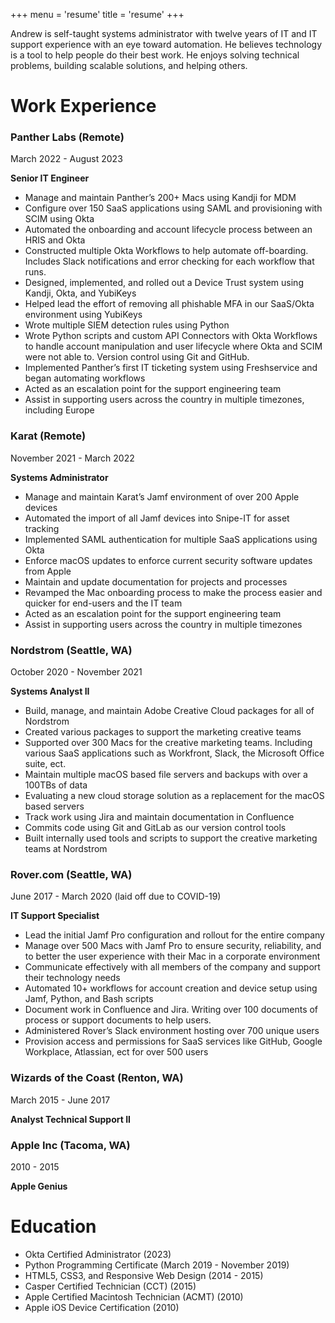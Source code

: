 +++
menu = 'resume'
title = 'resume'
+++

Andrew is self-taught systems administrator with twelve years of IT and IT support experience with an eye toward automation. He believes technology is a tool to help people do their best work. He enjoys solving technical problems, building scalable solutions, and helping others.

# Work Experience

### Panther Labs (Remote)

March 2022 - August 2023

**Senior IT Engineer**

- Manage and maintain Panther’s 200+ Macs using Kandji for MDM
- Configure over 150 SaaS applications using SAML and provisioning with SCIM using Okta
- Automated the onboarding and account lifecycle process between an HRIS and Okta
- Constructed multiple Okta Workflows to help automate off-boarding. Includes Slack notifications and error checking for each workflow that runs.
- Designed, implemented, and rolled out a Device Trust system using Kandji, Okta, and YubiKeys
- Helped lead the effort of removing all phishable MFA in our SaaS/Okta environment using YubiKeys
- Wrote multiple SIEM detection rules using Python
- Wrote Python scripts and custom API Connectors with Okta Workflows to handle account
manipulation and user lifecycle where Okta and SCIM were not able to. Version control using Git and
GitHub.
- Implemented Panther’s first IT ticketing system using Freshservice and began automating workflows
- Acted as an escalation point for the support engineering team
- Assist in supporting users across the country in multiple timezones, including Europe

### Karat (Remote)

November 2021 - March 2022

**Systems Administrator**

- Manage and maintain Karat’s Jamf environment of over 200 Apple devices
- Automated the import of all Jamf devices into Snipe-IT for asset tracking
- Implemented SAML authentication for multiple SaaS applications using Okta
- Enforce macOS updates to enforce current security software updates from Apple
- Maintain and update documentation for projects and processes
- Revamped the Mac onboarding process to make the process easier and quicker for end-users and
the IT team
- Acted as an escalation point for the support engineering team
- Assist in supporting users across the country in multiple timezones

### Nordstrom (Seattle, WA)

October 2020 - November 2021

**Systems Analyst II**

- Build, manage, and maintain Adobe Creative Cloud packages for all of Nordstrom
- Created various packages to support the marketing creative teams
- Supported over 300 Macs for the creative marketing teams. Including various SaaS applications such
as Workfront, Slack, the Microsoft Office suite, ect.
- Maintain multiple macOS based file servers and backups with over a 100TBs of data
- Evaluating a new cloud storage solution as a replacement for the macOS based servers
- Track work using Jira and maintain documentation in Confluence
- Commits code using Git and GitLab as our version control tools
- Built internally used tools and scripts to support the creative marketing teams at Nordstrom

### Rover.com (Seattle, WA)

June 2017 - March 2020 (laid off due to COVID-19)

**IT Support Specialist**

- Lead the initial Jamf Pro configuration and rollout for the entire company
- Manage over 500 Macs with Jamf Pro to ensure security, reliability, and to better the user experience
with their Mac in a corporate environment
- Communicate effectively with all members of the company and support their technology needs
- Automated 10+ workflows for account creation and device setup using Jamf, Python, and Bash scripts
- Document work in Confluence and Jira. Writing over 100 documents of process or support
documents to help users.
- Administered Rover’s Slack environment hosting over 700 unique users
- Provision access and permissions for SaaS services like GitHub, Google Workplace, Atlassian, ect for
over 500 users

### Wizards of the Coast (Renton, WA)

March 2015 - June 2017

**Analyst Technical Support II**

### Apple Inc (Tacoma, WA)

2010 - 2015

**Apple Genius**

# Education

- Okta Certified Administrator (2023)
- Python Programming Certificate (March 2019 - November 2019)
- HTML5, CSS3, and Responsive Web Design (2014 - 2015)
- Casper Certified Technician (CCT) (2015)
- Apple Certified Macintosh Technician (ACMT) (2010)
- Apple iOS Device Certification (2010)